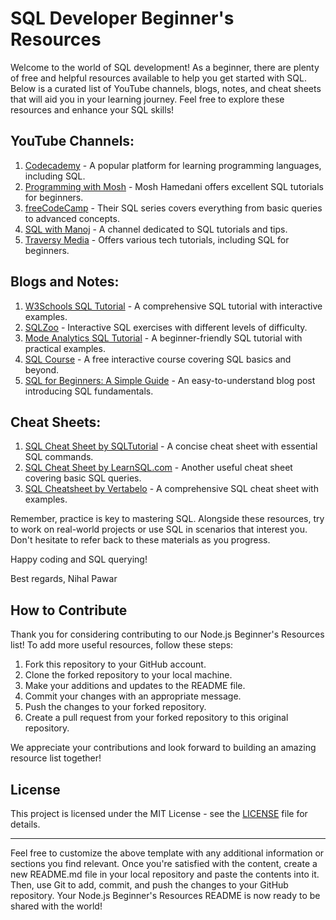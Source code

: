 # SQL Developer Beginner's Resources

Welcome to the world of SQL development! As a beginner, there are plenty of free and helpful resources available to help you get started with SQL. Below is a curated list of YouTube channels, blogs, notes, and cheat sheets that will aid you in your learning journey. Feel free to explore these resources and enhance your SQL skills!

## YouTube Channels:
1. [Codecademy](https://www.youtube.com/user/Codecademy) - A popular platform for learning programming languages, including SQL.
2. [Programming with Mosh](https://www.youtube.com/user/programmingwithmosh) - Mosh Hamedani offers excellent SQL tutorials for beginners.
3. [freeCodeCamp](https://www.youtube.com/c/Freecodecamp) - Their SQL series covers everything from basic queries to advanced concepts.
4. [SQL with Manoj](https://www.youtube.com/user/manojlovessql) - A channel dedicated to SQL tutorials and tips.
5. [Traversy Media](https://www.youtube.com/user/TechGuyWeb) - Offers various tech tutorials, including SQL for beginners.

## Blogs and Notes:
1. [W3Schools SQL Tutorial](https://www.w3schools.com/sql/) - A comprehensive SQL tutorial with interactive examples.
2. [SQLZoo](https://sqlzoo.net/) - Interactive SQL exercises with different levels of difficulty.
3. [Mode Analytics SQL Tutorial](https://mode.com/sql-tutorial/introduction-to-sql/) - A beginner-friendly SQL tutorial with practical examples.
4. [SQL Course](https://www.sqlcourse.com/) - A free interactive course covering SQL basics and beyond.
5. [SQL for Beginners: A Simple Guide](https://learn.g2.com/sql-for-beginners) - An easy-to-understand blog post introducing SQL fundamentals.

## Cheat Sheets:
1. [SQL Cheat Sheet by SQLTutorial](https://www.sqltutorial.org/sql-cheat-sheet/) - A concise cheat sheet with essential SQL commands.
2. [SQL Cheat Sheet by LearnSQL.com](https://learnsql.com/blog/sql-basics-cheat-sheet/) - Another useful cheat sheet covering basic SQL queries.
3. [SQL Cheatsheet by Vertabelo](https://www.vertabelo.com/blog/cheat-sheet-sql-for-everyday-use/) - A comprehensive SQL cheat sheet with examples.

Remember, practice is key to mastering SQL. Alongside these resources, try to work on real-world projects or use SQL in scenarios that interest you. Don't hesitate to refer back to these materials as you progress. 

Happy coding and SQL querying!

Best regards,
Nihal Pawar

## How to Contribute
Thank you for considering contributing to our Node.js Beginner's Resources list! To add more useful resources, follow these steps:

1. Fork this repository to your GitHub account.
2. Clone the forked repository to your local machine.
3. Make your additions and updates to the README file.
4. Commit your changes with an appropriate message.
5. Push the changes to your forked repository.
6. Create a pull request from your forked repository to this original repository.

We appreciate your contributions and look forward to building an amazing resource list together!

## License
This project is licensed under the MIT License - see the [LICENSE](LICENSE) file for details.

---

Feel free to customize the above template with any additional information or sections you find relevant. Once you're satisfied with the content, create a new README.md file in your local repository and paste the contents into it. Then, use Git to add, commit, and push the changes to your GitHub repository. Your Node.js Beginner's Resources README is now ready to be shared with the world!